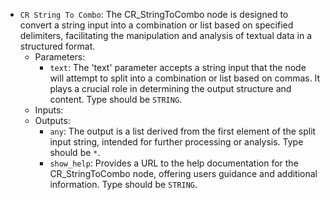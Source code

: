 - `CR String To Combo`: The CR_StringToCombo node is designed to convert a string input into a combination or list based on specified delimiters, facilitating the manipulation and analysis of textual data in a structured format.
    - Parameters:
        - `text`: The 'text' parameter accepts a string input that the node will attempt to split into a combination or list based on commas. It plays a crucial role in determining the output structure and content. Type should be `STRING`.
    - Inputs:
    - Outputs:
        - `any`: The output is a list derived from the first element of the split input string, intended for further processing or analysis. Type should be `*`.
        - `show_help`: Provides a URL to the help documentation for the CR_StringToCombo node, offering users guidance and additional information. Type should be `STRING`.
